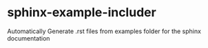 # sphinx-example-includer
Automatically Generate .rst files from examples folder for the sphinx documentation

